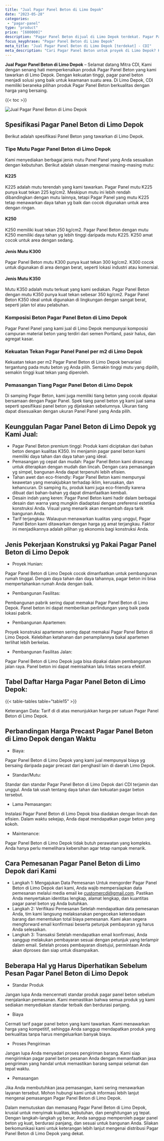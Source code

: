 ```yaml
---
title: "Jual Pagar Panel Beton di Limo Depok"
date: "2023-05-28"
categories:
 - "pagar-panel"
type: "product"
price: "[600000]"
description: "Pagar Panel Beton dijual di Limo Depok terdekat. Pagar Panel Beton ini biasanya diaplikasikan dalam project pembangunan sebagai pembatas pengamanan lahan yang kuat dan awet. Hubungi kami untuk mendapatkan lebih lanjut."
focus_keyphrase: "Pagar Panel Beton di Limo Depok"
meta_title: "Jual Pagar Panel Beton di Limo Depok [terdekat] - CDI"
meta_description: "Cari Pagar Panel Beton untuk proyek di Limo Depok? Kami memiliki Pagar Panel Beton yang berkualitas untuk pembatas lahan. Dapatkan harga terbaik sekarang."
---
```


**Jual Pagar Panel Beton di Limo Depok** – Selamat datang Mitra CDI, Kami dengan senang hati memperkenalkan produk Pagar Panel Beton yang kami tawarkan di Limo Depok. Dengan kekuatan tinggi, pagar panel beton menjadi solusi yang baik untuk keamanan suatu area. Di Limo Depok, CDI memiliki beraneka pilihan produk Pagar Panel Beton berkualitas dengan harga yang bersaing.

{{< toc >}}

![Jual Pagar Panel Beton di Limo Depok](/images/pagar-panel/pagar-panel-28.jpg)

## Spesifikasi Pagar Panel Beton di Limo Depok

Berikut adalah spesifikasi Panel Beton yang tawarkan di Limo Depok.

### Tipe Mutu Pagar Panel Beton di Limo Depok

Kami menyediakan berbagai jenis mutu Panel Panel yang Anda sesuaikan dengan kebutuhan. Berikut adalah ulasan mengenai masing-masing mutu:

#### K225

K225 adalah mutu terendah yang kami tawarkan. Pagar Panel mutu K225 punya kuat tekan 225 kg/cm2. Meskipun mutu ini lebih rendah dibandingkan dengan mutu lainnya, tetapi Pagar Panel yang mutu K225 tetap menawarkan daya tahan yg baik dan cocok digunakan untuk area dengan ringan.

#### K250

K250 memiliki kuat tekan 250 kg/cm2. Pagar Panel Beton dengan mutu K250 memiliki daya tahan yg lebih tinggi daripada mutu K225. K250 amat cocok untuk area dengan sedang.

#### Jenis Mutu K300

Pagar Panel Beton mutu K300 punya kuat tekan 300 kg/cm2. K300 cocok untuk digunakan di area dengan berat, seperti lokasi industri atau komersial.

#### Jenis Mutu K350

Mutu K350 adalah mutu terkuat yang kami sediakan. Pagar Panel Beton dengan mutu K350 punya kuat tekan sebesar 350 kg/cm2. Pagar Panel Beton K350 ideal untuk digunakan di lingkungan dengan sangat berat, seperti jalan tol atau pelabuhan.

### Komposisi Beton Pagar Panel Beton di Limo Depok

Pagar Panel Panel yang kami jual di Limo Depok mempunyai komposisi campuran material beton yang terdiri dari semen Portland, pasir halus, dan agregat kasar.

### Kekuatan Tekan Pagar Panel Panel per m2 di Limo Depok

Kekuatan tekan per m2 Pagar Panel Beton di Limo Depok bervariasi tergantung pada mutu beton yg Anda pilih. Semakin tinggi mutu yang dipilih, semakin tinggi kuat tekan yang diperoleh.

### Pemasangan Tiang Pagar Panel Beton di Limo Depok

Di samping Pagar Beton, kami juga memiliki tiang beton yang cocok dipakai bersamaan dengan Pagar Panel. Spek tiang panel beton yg kami jual sama seperti spesifikasi panel beton yg dijelaskan sebelumnya. Ukuran tiang dapat disesuaikan dengan ukuran Panel Panel yang Anda pilih.

## Keunggulan Pagar Panel Beton di Limo Depok yg Kami Jual:

*   Pagar Panel Beton premium tinggi: Produk kami diciptakan dari bahan beton dengan kualitas K350. Ini menjamin pagar panel beton kami memiliki daya tahan dan daya tahan yang ideal.
*   Pemasangan yg cepat dan mudah: Pagar Panel Beton kami dirancang untuk diterapkan dengan mudah dan lincah. Dengan cara pemasangan yg simpel, bangunan Anda dapat terpenuhi lebih efisien.
*   Tahan awet dan eco-friendly: Pagar Panel Beton kami mempunyai keawetan yang menakjubkan terhadap iklim, kerusakan, dan kehancuran. Di samping itu, produk kami juga eco-friendly karena dibuat dari bahan-bahan yg dapat dimanfaatkan kembali.
*   Desain indah yang keren: Pagar Panel Beton kami hadir dalam berbagai desain dan warna yang mungkin diadaptasi dengan preferensi estetika konstruksi Anda. Visual yang menarik akan menambah daya tarik bangunan Anda.
*   Tarif terjangkau: Walaupun menawarkan kualitas yang unggul, Pagar Panel Beton kami ditawarkan dengan harga yg amat terjangkau. Faktor ini menjadikannya adalah pilihan yg ekonomis bagi konstruksi Anda.

## Jenis Pekerjaan Konstruksi yg Pakai Pagar Panel Beton di Limo Depok

*   Proyek Hunian:

Pagar Panel Beton di Limo Depok cocok dimanfaatkan untuk pembangunan rumah tinggal. Dengan daya tahan dan daya tahannya, pagar beton ini bisa mempertahankan rumah Anda dengan baik.
*   Pembangunan Fasilitas:

Pembangunan pabrik sering dapat memakai Pagar Panel Beton di Limo Depok. Panel beton ini dapat memberikan perlindungan yang baik pada lokasi pabrik.
*   Pembangunan Apartemen:

Proyek konstruksi apartemen sering dapat memakai Pagar Panel Beton di Limo Depok. Kelebihan ketahanan dan penampilannya bakal apartemen terlihat lebih berkelas.
*   Pembangunan Fasilitas Jalan:

Pagar Panel Beton di Limo Depok juga bisa dipakai dalam pembangunan jalan raya. Panel beton ini dapat memisahkan lalu lintas secara efektif.

## Tabel Daftar Harga Pagar Panel Beton di Limo Depok:

{{< table-tables table="table15" >}}

Keterangan Data: Tarif di di atas menunjukkan harga per satuan Pagar Panel Beton di Limo Depok.

## Perbandingan Harga Precast Pagar Panel Beton di Limo Depok dengan Waktu

*   Biaya:

Pagar Panel Beton di Limo Depok yang kami jual mempunyai biaya yg bersaing daripada pagar precast dari penghasil lain di daerah Limo Depok.
*   Standar/Mutu:

Standar dan standar Pagar Panel Beton di Limo Depok dari CDI terjamin dan unggul. Anda tak usah tentang daya tahan dan kekuatan pagar beton tersebut.
*   Lama Pemasangan:

Instalasi Pagar Panel Beton di Limo Depok bisa diadakan dengan lincah dan efisien. Dalam waktu sekejap, Anda dapat mendapatkan pagar beton yang kokoh.
*   Maintenance:

Pagar Panel Beton di Limo Depok tidak butuh perawatan yang kompleks. Anda hanya perlu memelihara kebersihan agar tetap nampak menarik.

## Cara Pemesanan Pagar Panel Beton di Limo Depok dari Kami

*   Langkah 1: Mengajukan Data Pemesanan
Untuk mengorder Pagar Panel Beton di Limo Depok dari kami, Anda wajib mempersiapkan data pemesanan melalui media email ke customercdi@gmail.com. Pastikan Anda menyertakan identitas lengkap, alamat lengkap, dan kuantitas pagar panel beton yg Anda butuhkan.
*   Langkah 2: Verifikasi Pemesanan
Setelah mendapatkan data pemesanan Anda, tim kami langsung melaksanakan pengecekan ketersediaan barang dan menentukan total biaya pemesanan. Kami akan segera mengforward email konfirmasi beserta petunjuk pembayaran yg harus Anda selesaikan.
*   Langkah 3: Transaksi
Setelah mendapatkan email konfirmasi, Anda sanggup melakukan pembayaran sesuai dengan petunjuk yang terlampir dalam email. Setelah proses pembayaran disetujui, permintaan Anda akan diproses dan siap untuk disampaikan.

## Beberapa Hal yg Harus Diperhatikan Sebelum Pesan Pagar Panel Beton di Limo Depok

*   Standar Produk

Jangan lupa Anda mencermati standar produk pagar panel beton sebelum menjalankan pemesanan. Kami memastikan bahwa semua produk yg kami sediakan menyediakan standar terbaik dan berdurasi panjang.
*   Biaya

Cermati tarif pagar panel beton yang kami tawarkan. Kami menawarkan harga yang kompetitif, sehingga Anda sanggup mendapatkan produk yang berkualitas tanpa harus mengeluarkan banyak biaya.
*   Proses Pengiriman

Jangan lupa Anda menyadari proses pengiriman barang. Kami siap mengirimkan pagar panel beton pesanan Anda dengan memanfaatkan jasa pengiriman yang handal untuk memastikan barang sampai selamat dan tepat waktu.
*   Pemasangan

Jika Anda membutuhkan jasa pemasangan, kami sering menawarkan layanan tersebut. Mohon hubungi kami untuk informasi lebih lanjut mengenai pemasangan Pagar Panel Beton di Limo Depok.

Dalam memutuskan dan memasang Pagar Panel Beton di Limo Depok, krusial untuk menyimak kualitas, kebutuhan, dan penghitungan yg tepat. Dengan langkah-langkah yg benar, Anda sanggup memperoleh pagar panel beton yg kuat, berdurasi panjang, dan sesuai untuk bangunan Anda. Silakan berkomunikasi kami untuk keterangan lebih lanjut mengenai distribusi Pagar Panel Beton di Limo Depok yang dekat.